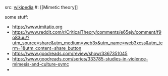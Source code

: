 src: [wikipedia](https://en.wikipedia.org/wiki/Ren%C3%A9_Girard) 
#: [[Mimetic theory]] 

some stuff:
- https://www.imitatio.org
- https://www.reddit.com/r/CriticalTheory/comments/e65ejv/comment/f9o83uu/?utm_source=share&utm_medium=web3x&utm_name=web3xcss&utm_term=1&utm_content=share_button
- https://www.goodreads.com/review/show/3367351045
- https://www.goodreads.com/series/333785-studies-in-violence-mimesis-and-culture-svmc
- 